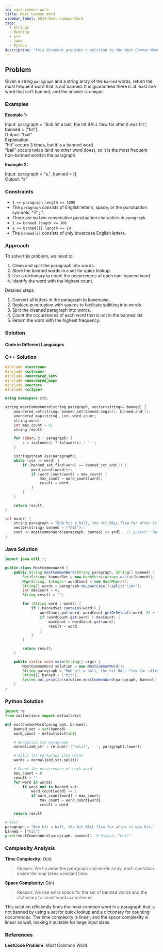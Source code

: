 ```yaml
---
id: most-common-word
title: Most Common Word
sidebar_label: 0819-Most-Common-Word
tags:
  - Strings
  - Hashing
  - C++
  - Java
  - Python
description: "This document provides a solution to the Most Common Word problem, where we need to find the most frequent word in a paragraph that is not in a list of banned words."
---
```


## Problem

Given a string `paragraph` and a string array of the `banned` words, return the most frequent word that is not banned. It is guaranteed there is at least one word that isn't banned, and the answer is unique.

### Examples

**Example 1:**

Input: paragraph = "Bob hit a ball, the hit BALL flew far after it was hit.", banned = ["hit"]  
Output: "ball"  
Explanation:  
"hit" occurs 3 times, but it is a banned word.  
"ball" occurs twice (and no other word does), so it is the most frequent non-banned word in the paragraph.

**Example 2:**

Input: paragraph = "a.", banned = []  
Output: "a"

### Constraints

- `1 <= paragraph.length <= 1000`
- The `paragraph` consists of English letters, space, or the punctuation symbols: "!?',;.".
- There are no two consecutive punctuation characters in `paragraph`.
- `1 <= banned.length <= 100`
- `1 <= banned[i].length <= 10`
- The `banned[i]` consists of only lowercase English letters.

### Approach

To solve this problem, we need to:

1. Clean and split the paragraph into words.
2. Store the banned words in a set for quick lookup.
3. Use a dictionary to count the occurrences of each non-banned word.
4. Identify the word with the highest count.

Detailed steps:

1. Convert all letters in the paragraph to lowercase.
2. Replace punctuation with spaces to facilitate splitting into words.
3. Split the cleaned paragraph into words.
4. Count the occurrences of each word that is not in the banned list.
5. Return the word with the highest frequency.

### Solution

#### Code in Different Languages

### C++ Solution

```cpp
#include <iostream>
#include <sstream>
#include <unordered_set>
#include <unordered_map>
#include <vector>
#include <cctype>

using namespace std;

string mostCommonWord(string paragraph, vector<string>& banned) {
    unordered_set<string> banned_set(banned.begin(), banned.end());
    unordered_map<string, int> word_count;
    string word;
    int max_count = 0;
    string result;

    for (char& c : paragraph) {
        c = isalnum(c) ? tolower(c) : ' ';
    }

    istringstream iss(paragraph);
    while (iss >> word) {
        if (banned_set.find(word) == banned_set.end()) {
            word_count[word]++;
            if (word_count[word] > max_count) {
                max_count = word_count[word];
                result = word;
            }
        }
    }

    return result;
}

int main() {
    string paragraph = "Bob hit a ball, the hit BALL flew far after it was hit.";
    vector<string> banned = {"hit"};
    cout << mostCommonWord(paragraph, banned) << endl;  // Output: "ball"
}
```

### Java Solution

```java
import java.util.*;

public class MostCommonWord {
    public String mostCommonWord(String paragraph, String[] banned) {
        Set<String> bannedSet = new HashSet<>(Arrays.asList(banned));
        Map<String, Integer> wordCount = new HashMap<>();
        String[] words = paragraph.toLowerCase().split("\\W+");
        int maxCount = 0;
        String result = "";

        for (String word : words) {
            if (!bannedSet.contains(word)) {
                wordCount.put(word, wordCount.getOrDefault(word, 0) + 1);
                if (wordCount.get(word) > maxCount) {
                    maxCount = wordCount.get(word);
                    result = word;
                }
            }
        }

        return result;
    }

    public static void main(String[] args) {
        MostCommonWord solution = new MostCommonWord();
        String paragraph = "Bob hit a ball, the hit BALL flew far after it was hit.";
        String[] banned = {"hit"};
        System.out.println(solution.mostCommonWord(paragraph, banned));  // Output: "ball"
    }
}
```

### Python Solution

```python
import re
from collections import defaultdict

def mostCommonWord(paragraph, banned):
    banned_set = set(banned)
    word_count = defaultdict(int)

    # Normalize the paragraph
    normalized_str = re.sub(r'[^\w\s]', ' ', paragraph).lower()

    # Split the paragraph into words
    words = normalized_str.split()

    # Count the occurrences of each word
    max_count = 0
    result = ""
    for word in words:
        if word not in banned_set:
            word_count[word] += 1
            if word_count[word] > max_count:
                max_count = word_count[word]
                result = word

    return result

# Test
paragraph = "Bob hit a ball, the hit BALL flew far after it was hit."
banned = ["hit"]
print(mostCommonWord(paragraph, banned))  # Output: "ball"
```

### Complexity Analysis

**Time Complexity:** O(n)

> Reason: We traverse the paragraph and words array, each operation inside the loop takes constant time.

**Space Complexity:** O(n)

> Reason: We use extra space for the set of banned words and the dictionary to count word occurrences.

This solution efficiently finds the most common word in a paragraph that is not banned by using a set for quick lookup and a dictionary for counting occurrences. The time complexity is linear, and the space complexity is linear as well, making it suitable for large input sizes.

### References

**LeetCode Problem:** Most Common Word
